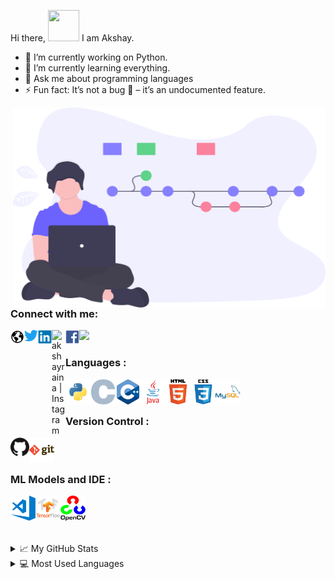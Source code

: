  Hi there, <img src="https://media.giphy.com/media/gM5qFksULw54NMWyry/giphy.gif" width=50px height=50px> I am Akshay.


- 🔭 I’m currently working on Python.
- 🌱 I’m currently learning everything.
- 💬 Ask me about programming languages
- ⚡ Fun fact: It’s not a bug 🐞 – it’s an undocumented feature.

<img align="right" alt="GIF" src="https://github.com/akshayraina999/akshayraina999/blob/master/undraw_version_control_9bpv.svg?raw=true" width="500" height="320" />

### Connect with me:

[<img align="left" alt="akshayraina.000webhostapp.com" width="22px" src="https://github.com/ionic-team/ionicons/blob/master/src/svg/earth.svg" />](https://akshayraina.000webhostapp.com)
[<img align="left" alt="rainaakki | Twitter" width="22px" src="https://github.com/devicons/devicon/blob/master/icons/twitter/twitter-original.svg" />](https://twitter.com/rainaakki)
[<img align="left" alt="akshayraina | LinkedIn" width="22px" src="https://github.com/devicons/devicon/blob/master/icons/linkedin/linkedin-original.svg" />](https://www.linkedin.com/in/akshayraina393/)
[<img align="left" alt="akshayraina | Instagram" width="22px" src="https://cdn.jsdelivr.net/npm/simple-icons@v3/icons/instagram.svg" />](https://www.instagram.com/akshay_raina_/)
[<img align="left" alt="akshayraina | Facebook" width="22px" src="https://github.com/devicons/devicon/blob/master/icons/facebook/facebook-original.svg" />](https://www.facebook.com/akshay.raina.96)
![](https://visitor-badge.glitch.me/badge?page_id=akshayraina999.akshayraina999)
<br />



### Languages :

<img align="left" alt="Python" width="40px" src="https://raw.githubusercontent.com/github/explore/78df643247d429f6cc873026c0622819ad797942/topics/python/python.png" />
<img align="left" alt="C" width="40px" src="https://github.com/devicons/devicon/blob/master/icons/c/c-original.svg" />
<img align="left" alt="C++" width="40px" src="https://raw.githubusercontent.com/github/explore/78df643247d429f6cc873026c0622819ad797942/topics/cpp/cpp.png" />
<img align="left" alt="Java" width="40px" src="https://github.com/devicons/devicon/blob/master/icons/java/java-original-wordmark.svg" />
<img align="left" alt="HTML5" width="40px" src="https://raw.githubusercontent.com/github/explore/80688e429a7d4ef2fca1e82350fe8e3517d3494d/topics/html/html.png" />
<img align="left" alt="CSS3" width="40px" src="https://raw.githubusercontent.com/github/explore/80688e429a7d4ef2fca1e82350fe8e3517d3494d/topics/css/css.png" />
<img align="left" alt="MySQL" width="40px" src="https://github.com/devicons/devicon/blob/master/icons/mysql/mysql-original-wordmark.svg" />
<br /><br />

### Version Control :

<img align="left" alt="GitHub" width="30px" src="https://raw.githubusercontent.com/github/explore/78df643247d429f6cc873026c0622819ad797942/topics/github/github.png" />
<img align="left" alt="Git" width="40px" src="https://raw.githubusercontent.com/github/explore/80688e429a7d4ef2fca1e82350fe8e3517d3494d/topics/git/git.png" />
<br /><br />

### ML Models and IDE :

<img align="left" alt="Visual Studio Code" width="40px" src="https://raw.githubusercontent.com/github/explore/80688e429a7d4ef2fca1e82350fe8e3517d3494d/topics/visual-studio-code/visual-studio-code.png" />
<img align="left" alt="" width="40px" src="https://raw.githubusercontent.com/github/explore/80688e429a7d4ef2fca1e82350fe8e3517d3494d/topics/tensorflow/tensorflow.png" />
<img align="left" alt="" width="40px" src="https://raw.githubusercontent.com/github/explore/80688e429a7d4ef2fca1e82350fe8e3517d3494d/topics/opencv/opencv.png" />
<img align="left" alt="" width="40px" src="https://github.com/simple-icons/simple-icons/blob/develop/icons/anaconda.svg" />
<img align="left" alt="" width="40px" src="https://github.com/simple-icons/simple-icons/blob/develop/icons/jupyter.svg" />


###
<br />
<br /><br /><br />

<details>
  
<summary>📈 My GitHub Stats</summary>

<p align="center"> <img src="https://github-readme-stats.akshayraina999.vercel.app/api?username=akshayraina999&show_icons=true&theme=dracula" alt="akshay raina" />

</details>

<details>
<summary>💻 Most Used Languages</summary>

<p align="center"> <img src="https://github-readme-stats.akshayraina999.vercel.app/api/top-langs/?username=akshayraina999&show_icons=true&theme=dracula" alt="akshay raina" />


</details>







